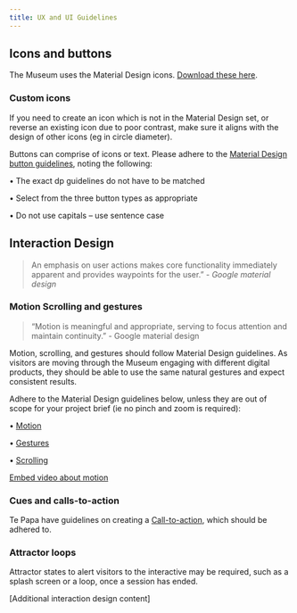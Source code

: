 ```yaml
---
title: UX and UI Guidelines
---
```


## Icons and buttons

The Museum uses the Material Design icons. [Download these here](https://material.io/icons/).

### Custom icons
If you need to create an icon which is not in the Material Design set, or reverse an existing icon due to poor contrast, make sure it aligns with the design of other icons (eg in circle diameter). 

Buttons can comprise of icons or text. Please adhere to the [Material Design button guidelines](https://material.io/guidelines/components/buttons.html), noting the following:

• The exact dp guidelines do not have to be matched

• Select from the three button types as appropriate

• Do not use capitals – use sentence case

## Interaction Design

>An emphasis on user actions makes core functionality immediately apparent and provides waypoints
for the user.” *- Google material design*

### Motion Scrolling and gestures

>“Motion is meaningful and appropriate, serving to focus attention and maintain continuity.” - Google material design

Motion, scrolling, and gestures should follow Material Design guidelines. As visitors are moving through the Museum engaging with different digital products, they should be able to use the same natural gestures and expect consistent results. 

Adhere to the Material Design guidelines below, unless they are out of scope for your project brief (ie no pinch and zoom is required):

• [Motion](https://material.io/guidelines/motion/material-motion.html)

• [Gestures](https://material.io/guidelines/patterns/gestures.html)

• [Scrolling](https://material.io/guidelines/patterns/scrolling-techniques.html)

[Embed video about motion](https://material.io/guidelines/motion/material-motion.html)

### Cues and calls-to-action
Te Papa have guidelines on creating a [Call-to-action](https://te-papa.github.io/_pages/principles/call-to-action/), which should be adhered to.

### Attractor loops
Attractor states to alert visitors to the interactive may be required, such as a splash screen or a loop, once a session has ended.

[Additional interaction design content]
